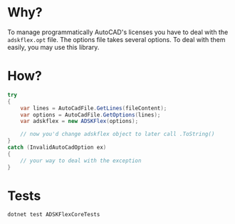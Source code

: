 # Why?

To manage programmatically AutoCAD's licenses you have to deal with the `adskflex.opt` file.
The options file takes several options. To deal with them easily, you may use this library.

# How?

``` csharp
try
{
    var lines = AutoCadFile.GetLines(fileContent);
    var options = AutoCadFile.GetOptions(lines);
    var adskflex = new ADSKFlex(options);

    // now you'd change adskflex object to later call .ToString()
}
catch (InvalidAutoCadOption ex)
{
    // your way to deal with the exception
}
```

# Tests

`dotnet test ADSKFlexCoreTests`
